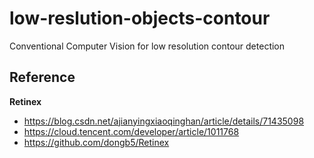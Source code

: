 # low-reslution-objects-contour
Conventional Computer Vision for low resolution contour detection

## Reference

**Retinex**

- https://blog.csdn.net/ajianyingxiaoqinghan/article/details/71435098
- https://cloud.tencent.com/developer/article/1011768
- https://github.com/dongb5/Retinex